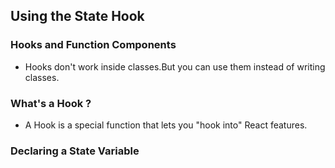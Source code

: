 ## Using the State Hook
### Hooks and Function Components
* Hooks don't work inside classes.But you can use them instead of writing classes.
### What's a Hook ?
* A Hook is a special function that lets you "hook into" React features.
### Declaring a State Variable
